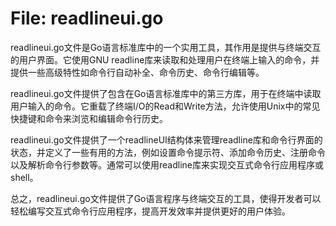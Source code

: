 # File: readlineui.go

readlineui.go文件是Go语言标准库中的一个实用工具，其作用是提供与终端交互的用户界面。它使用GNU readline库来读取和处理用户在终端上输入的命令，并提供一些高级特性如命令行自动补全、命令历史、命令行编辑等。

readlineui.go文件提供了包含在Go语言标准库中的第三方库，用于在终端中读取用户输入的命令。它重载了终端I/O的Read和Write方法，允许使用Unix中的常见快捷键和命令来浏览和编辑命令行历史。

readlineui.go文件提供了一个readlineUI结构体来管理readline库和命令行界面的状态，并定义了一些有用的方法，例如设置命令提示符、添加命令历史、注册命令以及解析命令行参数等。通常可以使用readline库来实现交互式命令行应用程序或shell。

总之，readlineui.go文件提供了Go语言程序与终端交互的工具，使得开发者可以轻松编写交互式命令行应用程序，提高开发效率并提供更好的用户体验。

